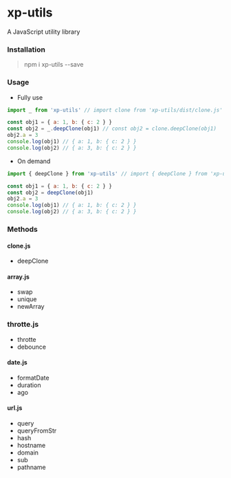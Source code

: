 # xp-utils
A JavaScript utility library

### Installation

> npm i xp-utils --save

### Usage

- Fully use

```js
import _ from 'xp-utils' // import clone from 'xp-utils/dist/clone.js'

const obj1 = { a: 1, b: { c: 2 } }
const obj2 = _.deepClone(obj1) // const obj2 = clone.deepClone(obj1)
obj2.a = 3
console.log(obj1) // { a: 1, b: { c: 2 } }
console.log(obj2) // { a: 3, b: { c: 2 } }
```

- On demand

```js
import { deepClone } from 'xp-utils' // import { deepClone } from 'xp-utils/dist/clone.js'

const obj1 = { a: 1, b: { c: 2 } }
const obj2 = deepClone(obj1)
obj2.a = 3
console.log(obj1) // { a: 1, b: { c: 2 } }
console.log(obj2) // { a: 3, b: { c: 2 } }
```

### Methods

#### clone.js

- deepClone

#### array.js

- swap
- unique
- newArray

### throtte.js

- throtte
- debounce

#### date.js

- formatDate
- duration
- ago

#### url.js

- query
- queryFromStr
- hash
- hostname
- domain
- sub
- pathname

